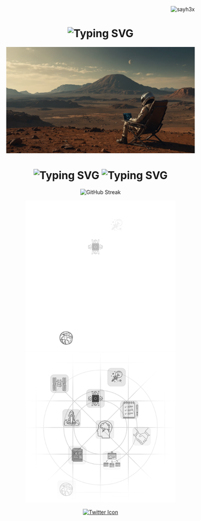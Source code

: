 <p align="right">
  <img src="https://komarev.com/ghpvc/?username=sayh3x&color=orange&style=plastic&label=H3XViews" alt="sayh3x" />
</p>

<h1 align="center">
  <img src="https://readme-typing-svg.herokuapp.com?font=Doto&size=24&pause=1000&color=F7A24C&center=true&vCenter=true&repeat=false&width=435&lines=Hi%2C+i'm+H3X%F0%9F%9B%B8" alt="Typing SVG" />
</h1>

<p align="center">
  <span>
    <img src="https://github.com/sayh3x/sayh3x/blob/main/PH/now-h3x-mars.jpg" style="max-width: 100%; height: auto;" alt="H3X in Mars">
  </span>
</p>

<h1 align="center">
  <img src="https://readme-typing-svg.herokuapp.com?font=Doto&letterSpacing=.2rem;&pause=1000&color=F7A24C&center=true&vCenter=true&width=435&lines=Building+AI+%7C+Breaking+Security" alt="Typing SVG" />
  <img src="https://readme-typing-svg.herokuapp.com?font=Doto&letterSpacing=.2rem;&pause=1000&color=F7A24C&center=true&vCenter=true&width=435&lines=Developing+Hardware+%26+Software" alt="Typing SVG" />
</h1>

<p align="center">
  <img src="https://streak-stats.demolab.com/?user=sayh3x&theme=humoris&hide_border=true&border_radius=40&mode=weekly&card_height=100" alt="GitHub Streak" />
</p>

<p align="center" style="position: relative; text-align: center;">
  <img src="PH/mainIconsdark.svg#gh-dark-mode-only" alt="Dark Mode Icon" width="400" />
  <img src="PH/mainIconswhite.svg#gh-light-mode-only" alt="Light Mode Icon" width="400" />
</p>

<p align="center"> 
  <a href="https://x.com/sayh3x" target="_blank" rel="noreferrer">
    <picture>
      <source media="(prefers-color-scheme: dark)" srcset="https://raw.githubusercontent.com/danielcranney/readme-generator/main/public/icons/socials/twitter-dark.svg">
      <source media="(prefers-color-scheme: light)" srcset="https://raw.githubusercontent.com/danielcranney/readme-generator/main/public/icons/socials/twitter.svg">
      <img src="https://raw.githubusercontent.com/danielcranney/readme-generator/main/public/icons/socials/twitter.svg" alt="Twitter Icon" width="32" height="32">
    </picture>
  </a>
</p>
